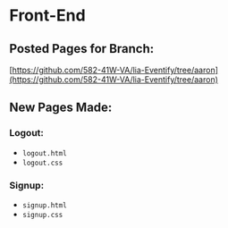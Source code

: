 # Front-End

## Posted Pages for Branch:
[https://github.com/582-41W-VA/lia-Eventify/tree/aaron](https://github.com/582-41W-VA/lia-Eventify/tree/aaron)

## New Pages Made:

### Logout:
- `logout.html`
- `logout.css`

### Signup:
- `signup.html`
- `signup.css`
